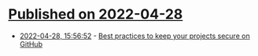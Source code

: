 # [Published on 2022-04-28](index.md)

* [2022-04-28, 15:56:52](https://news.ycombinator.com/item?id=31194139) - [Best practices to keep your projects secure on GitHub](https://github.blog/2022-04-28-best-practices-to-keep-your-projects-secure-on-github/)
